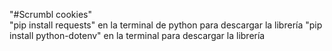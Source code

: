 "#Scrumbl cookies"  
"pip install requests" en la terminal de python para descargar la librería
"pip install python-dotenv" en la terminal para descargar la librería